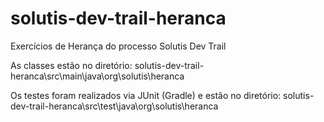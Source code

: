 # solutis-dev-trail-heranca
Exercícios de Herança do processo Solutis Dev Trail

As classes estão no diretório: solutis-dev-trail-heranca\src\main\java\org\solutis\heranca

Os testes foram realizados via JUnit (Gradle) e estão no diretório: solutis-dev-trail-heranca\src\test\java\org\solutis\heranca
